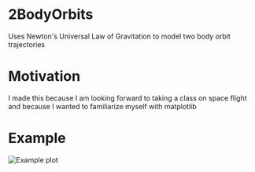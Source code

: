 # 2BodyOrbits

Uses Newton's Universal Law of Gravitation to model two body orbit trajectories

# Motivation

I made this because I am looking forward to taking a class on space flight and because I wanted to familiarize myself with matplotlib

# Example

![Example plot](biggif_less.gif)